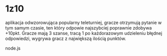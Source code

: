 1z10
====

aplikacja odwzorowująca popularny teleturniej,
gracze otrzymują pytanie w tym samym czasie,
ten który odpowie najszybciej poprawnie zdobywa +10pkt.
Gracze mają 3 szanse, tracą 1 po każdorazowym udzieleniu błędnej odpowiedzi,
wygrywa gracz z największą ilością punktów.

node.js
